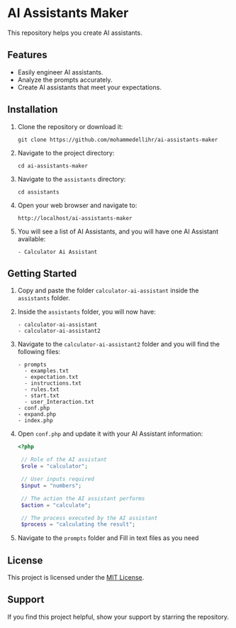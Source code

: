 # AI Assistants Maker

This repository helps you create AI assistants.

## Features

- Easily engineer AI assistants.
- Analyze the prompts accurately.
- Create AI assistants that meet your expectations.

## Installation

1. Clone the repository or download it:

   ```shell
   git clone https://github.com/mohammedellihr/ai-assistants-maker
   ```

2. Navigate to the project directory:

   ```shell
   cd ai-assistants-maker
   ```

3. Navigate to the `assistants` directory:

   ```shell
   cd assistants
   ```

4. Open your web browser and navigate to:
   ```
   http://localhost/ai-assistants-maker
   ```
5. You will see a list of AI Assistants, and you will have one AI Assistant available:
   ```shell
   - Calculator Ai Assistant
   ```

## Getting Started

1. Copy and paste the folder `calculator-ai-assistant` inside the `assistants` folder.
2. Inside the `assistants` folder, you will now have:
   ```shell
   - calculator-ai-assistant
   - calculator-ai-assistant2
   ```
3. Navigate to the `calculator-ai-assistant2` folder and you will find the following files:
   ```shell
   - prompts
     - examples.txt
     - expectation.txt
     - instructions.txt
     - rules.txt
     - start.txt
     - user_Interaction.txt
   - conf.php
   - expand.php
   - index.php
   ```
4. Open `conf.php` and update it with your AI Assistant information:

   ```php
   <?php

    // Role of the AI assistant
    $role = "calculator";

    // User inputs required
    $input = "numbers";

    // The action the AI assistant performs
    $action = "calculate";

    // The process executed by the AI assistant
    $process = "calculating the result";
   ```

5. Navigate to the `prompts` folder and Fill in text files as you need

## License

This project is licensed under the [MIT License](LICENSE).

## Support

If you find this project helpful, show your support by starring the repository.